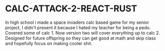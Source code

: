 # CALC-ATTACK-2-REACT-RUST

In high school i made a space invaders calc based game for my senior project, I didn't present it because I hated my teacher for being a pedo. Covered some of calc 1. Now version two will cover everything up to calc 2. Designed for future offspring so they can get good at math and skip class and hopefully focus on making cooler shit.
